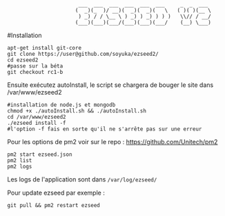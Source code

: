 ```
                       ___  ___  ___  ___  ___  ___     _  _  ___ 
                      (  _)(_  )/ __)(  _)(  _)(   \   ( )( )(__ \
                       ) _) / / \__ \ ) _) ) _) ) ) )   \\// / __/
                      (___)(___)(___/(___)(___)(___/    (__) \___)

```

#Installation
```
apt-get install git-core
git clone https://user@github.com/soyuka/ezseed2/
cd ezseed2
#passe sur la béta
git checkout rc1-b
```

Ensuite exécutez autoInstall, le script se chargera de bouger le site dans /var/www/ezseed2

```
#installation de node.js et mongodb
chmod +x ./autoInstall.sh && ./autoInstall.sh
cd /var/www/ezseed2
./ezseed install -f
#l'option -f fais en sorte qu'il ne s'arrête pas sur une erreur
```

Pour les options de pm2 voir sur le repo : https://github.com/Unitech/pm2
```
pm2 start ezseed.json
pm2 list
pm2 logs
```

Les logs de l'application sont dans `/var/log/ezseed/`

Pour update ezseed par exemple :
```
git pull && pm2 restart ezseed
```
